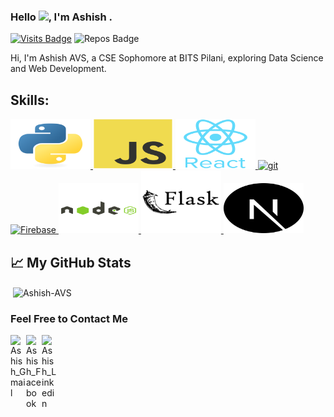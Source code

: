 ### Hello <img src="https://media.giphy.com/media/hvRJCLFzcasrR4ia7z/giphy.gif" width="25px">, I'm Ashish .

[![Visits Badge](https://badges.pufler.dev/visits/Ashish-AVS/Ashish-AVS)](https://github.com/Ashish-AVS/Ashish-AVS?color=blue)
![Repos Badge](https://badges.pufler.dev/repos/Ashish-AVS?color=red)


Hi, I'm Ashish AVS, a CSE Sophomore at BITS Pilani, exploring Data Science and Web Development.

## Skills:

<div>
<a href="https://www.python.org" target="_blank"> 
    <img src="https://raw.githubusercontent.com/devicons/devicon/master/icons/python/python-original.svg" alt="python" width="128"  height="80"/>
</a>
<a href="https://developer.mozilla.org/en-US/docs/Web/JavaScript" target="_blank"> 
    <img src="https://raw.githubusercontent.com/devicons/devicon/master/icons/javascript/javascript-original.svg" alt="javascript" width="128"  height="80"/>
</a>
<a href="https://reactjs.org/" target="_blank"> 
    <img src="https://raw.githubusercontent.com/devicons/devicon/master/icons/react/react-original-wordmark.svg" alt="react" width="128"  height="80"/>
</a> 
<a href="https://git-scm.com/" target="_blank"> 
    <img src="https://www.vectorlogo.zone/logos/git-scm/git-scm-icon.svg" alt="git" width="128"  height="80"/>
</a>
<a href="" target="_blank"> 
  <img alt="Firebase" width="128"  height="80"src="https://www.vectorlogo.zone/logos/firebase/firebase-icon.svg">
</a>
<a href="https://nodejs.org" target="_blank"> 
    <img width="128"  height="80" src="https://raw.githubusercontent.com/devicons/devicon/master/icons/nodejs/nodejs-original-wordmark.svg" alt="nodejs" width="40" height="40"/>

 <a title="Armin Ronacher, Copyrighted free use, via Wikimedia Commons" href="https://commons.wikimedia.org/wiki/File:Flask_logo.svg">
   <img  width="128"  height="100" alt="Flask logo" src="https://github.com/devicons/devicon/blob/master/icons/flask/flask-original-wordmark.svg">
 </a>
    
<a title="ZEIT, CC BY-SA 4.0 &lt;https://creativecommons.org/licenses/by-sa/4.0&gt;, via Wikimedia Commons" href="https://nextjs.org/">
    <img src='https://github.com/devicons/devicon/blob/master/icons/nextjs/nextjs-original.svg' width="128"  height="80" >
</a>
    
</div>

## 📈 My GitHub Stats

<p>&nbsp;<img align="center" src="https://github-readme-stats.vercel.app/api?username=Ashish-AVS&show_icons=true&locale=en" alt="Ashish-AVS" /></p>

### Feel Free to Contact Me

[<img align="left" alt="Ashish_Gmail" width=25px src="https://www.vectorlogo.zone/logos/gmail/gmail-icon.svg">](mailto:avsashish9@gmail.com)
[<img align="left" alt="Ashish_Facebook" width=25px src="https://www.vectorlogo.zone/logos/facebook/facebook-icon.svg">](https://www.facebook.com/avsashish/)
[<img align="left" alt="Ashish_Linkedin" width=25px src="https://www.vectorlogo.zone/logos/linkedin/linkedin-icon.svg">](https://www.linkedin.com/in/ashishavs/)
<!--
**Ashish-AVS/Ashish-AVS** is a ✨ _special_ ✨ repository because its `README.md` (this file) appears on your GitHub profile.

Here are some ideas to get you started:

- 🔭 I’m currently working on ...
- 🌱 I’m currently learning ...
- 👯 I’m looking to collaborate on ...
- 🤔 I’m looking for help with ...
- 💬 Ask me about ...
- 📫 How to reach me: ...
- 😄 Pronouns: ...
- ⚡ Fun fact: ...
-->
